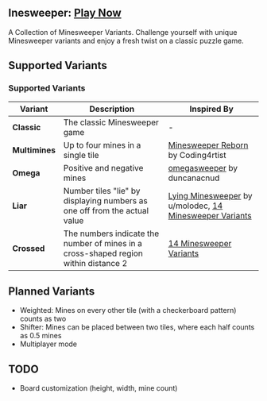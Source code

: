 ## Inesweeper: [Play Now](https://inesweeper.vercel.app/)
A Collection of Minesweeper Variants. Challenge yourself with unique Minesweeper variants and enjoy a fresh twist on a classic puzzle game.

## Supported Variants
### Supported Variants

| Variant        | Description                                                                  | Inspired By |
|----------------|------------------------------------------------------------------------------|-------------|
| **Classic**    | The classic Minesweeper game                                                 | -           |
| **Multimines** | Up to four mines in a single tile                                            | [Minesweeper Reborn](https://coding4rtist.itch.io/minesweeper-reborn) by Coding4rtist |
| **Omega**      | Positive and negative mines                                                  | [omegasweeper](https://duncanacnud.itch.io/omegasweeper) by duncanacnud |
| **Liar**       | Number tiles "lie" by displaying numbers as one off from the actual value    | [Lying Minesweeper](https://www.reddit.com/r/playmygame/comments/38l2n8/completed_web_lying_minesweeper/) by u/molodec, [14 Minesweeper Variants](https://store.steampowered.com/app/1865060/14_Minesweeper_Variants/) |
| **Crossed**    | The numbers indicate the number of mines in a cross-shaped region within distance 2 | [14 Minesweeper Variants](https://store.steampowered.com/app/1865060/14_Minesweeper_Variants/) |

## Planned Variants
- Weighted: Mines on every other tile (with a checkerboard pattern) counts as two
- Shifter: Mines can be placed between two tiles, where each half counts as 0.5 mines
- Multiplayer mode

## TODO
- Board customization (height, width, mine count)

